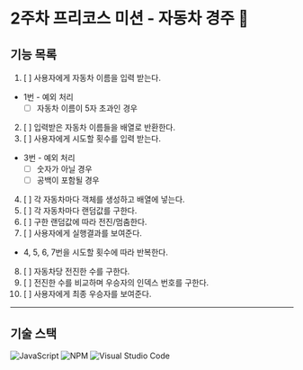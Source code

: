 # 2주차 프리코스 미션 - 자동차 경주 🚗

## 기능 목록
1.  [ ] 사용자에게 자동차 이름을 입력 받는다.

* 1번 - 예외 처리
    * [ ] 자동차 이름이 5자 초과인 경우

2. [ ] 입력받은 자동차 이름들을 배열로 반환한다.
3. [ ] 사용자에게 시도할 횟수를 입력 받는다.

* 3번 - 예외 처리
    * [ ] 숫자가 아닐 경우
    * [ ] 공백이 포함될 경우

4. [ ] 각 자동차마다 객체를 생성하고 배열에 넣는다.
5. [ ] 각 자동차마다 랜덤값를 구한다.
6. [ ] 구한 랜덤값에 따라 전진/멈춤한다.
7. [ ] 사용자에게 실행결과를 보여준다.

* 4, 5, 6, 7번을 시도할 횟수에 따라 반복한다.

8. [ ] 자동차당 전진한 수를 구한다.
9. [ ] 전진한 수를 비교하며 우승자의 인덱스 번호를 구한다.
10. [ ] 사용자에게 최종 우승자를 보여준다.


-------
## 기술 스택
![JavaScript](https://img.shields.io/badge/javascript-%23323330.svg?style=for-the-badge&logo=javascript&logoColor=%23F7DF1E)  ![NPM](https://img.shields.io/badge/NPM-%23CB3837.svg?style=for-the-badge&logo=npm&logoColor=white) ![Visual Studio Code](https://img.shields.io/badge/Visual%20Studio%20Code-0078d7.svg?style=for-the-badge&logo=visual-studio-code&logoColor=white)

